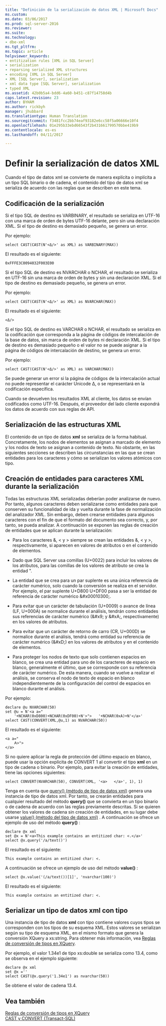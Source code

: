 ```yaml
---
title: "Definición de la serialización de datos XML | Microsoft Docs"
ms.custom: 
ms.date: 03/06/2017
ms.prod: sql-server-2016
ms.reviewer: 
ms.suite: 
ms.technology:
- dbe-xml
ms.tgt_pltfrm: 
ms.topic: article
helpviewer_keywords:
- entitization rules [XML in SQL Server]
- serialization
- reparsing serialized XML structures
- encoding [XML in SQL Server]
- XML [SQL Server], serialization
- xml data type [SQL Server], serialization
- typed XML
ms.assetid: 42b0b5a4-bdd6-4a60-b451-c87f14758d4b
caps.latest.revision: 23
author: BYHAM
ms.author: rickbyh
manager: jhubbard
ms.translationtype: Human Translation
ms.sourcegitcommit: f3481fcc2bb74eaf93182e6cc58f5a06666e10f4
ms.openlocfilehash: 01e295b33ebd66543f2b431661799570bbe419b9
ms.contentlocale: es-es
ms.lasthandoff: 04/11/2017

---
```

# <a name="define-the-serialization-of-xml-data"></a>Definir la serialización de datos XML
  Cuando el tipo de datos xml se convierte de manera explícita o implícita a un tipo SQL binario o de cadena, el contenido del tipo de datos xml se serializa de acuerdo con las reglas que se describen en este tema.  
  
## <a name="serialization-encoding"></a>Codificación de la serialización  
 Si el tipo SQL de destino es VARBINARY, el resultado se serializa en UTF-16 con una marca de orden de bytes UTF-16 delante, pero sin una declaración XML. Si el tipo de destino es demasiado pequeño, se genera un error.  
  
 Por ejemplo:  
  
```  
select CAST(CAST(N'<Δ/>' as XML) as VARBINARY(MAX))  
```  
  
 El resultado es el siguiente:  
  
```  
0xFFFE3C0094032F003E00  
```  
  
 Si el tipo SQL de destino es NVARCHAR o NCHAR, el resultado se serializa en UTF-16 sin una marca de orden de bytes y sin una declaración XML. Si el tipo de destino es demasiado pequeño, se genera un error.  
  
 Por ejemplo:  
  
```  
select CAST(CAST(N'<Δ/>' as XML) as NVARCHAR(MAX))  
```  
  
 El resultado es el siguiente:  
  
```  
<Δ/>  
```  
  
 Si el tipo SQL de destino es VARCHAR o NCHAR, el resultado se serializa en la codificación que corresponda a la página de códigos de intercalación de la base de datos, sin marca de orden de bytes ni declaración XML. Si el tipo de destino es demasiado pequeño o el valor no se puede asignar a la página de códigos de intercalación de destino, se genera un error.  
  
 Por ejemplo:  
  
```  
select CAST(CAST(N'<Δ/>' as XML) as VARCHAR(MAX))  
```  
  
 Se puede generar un error si la página de códigos de la intercalación actual no puede representar el carácter Unicode Δ, o se representará en la codificación específica.  
  
 Cuando se devuelven los resultados XML al cliente, los datos se envían codificados como UTF-16. Después, el proveedor del lado cliente expondrá los datos de acuerdo con sus reglas de API.  
  
## <a name="serialization-of-the-xml-structures"></a>Serialización de las estructuras XML  
 El contenido de un tipo de datos **xml** se serializa de la forma habitual. Concretamente, los nodos de elementos se asignan a marcado de elemento y los nodos de texto se asignan a contenido de texto. No obstante, en las siguientes secciones se describen las circunstancias en las que se crean entidades para los caracteres y cómo se serializan los valores atómicos con tipo.  
  
## <a name="entitization-of-xml-characters-during-serialization"></a>Creación de entidades para caracteres XML durante la serialización  
 Todas las estructuras XML serializadas deberían poder analizarse de nuevo. Por tanto, algunos caracteres deben serializarse como entidades para que conserven su funcionalidad de ida y vuelta durante la fase de normalización del analizador XML. Sin embargo, deben crearse entidades para algunos caracteres con el fin de que el formato del documento sea correcto, y, por tanto, se pueda analizar. A continuación se exponen las reglas de creación de entidades que se aplican durante la serialización:  
  
-   Para los caracteres &, \< y > siempre se crean las entidades &amp;, &lt; y &gt;, respectivamente, si aparecen en valores de atributos o en el contenido de elementos.  
  
-   Dado que SQL Server usa comillas (U+0022) para incluir los valores de los atributos, para las comillas de los valores de atributo se crea la entidad &quot;.  
  
-   La entidad que se crea para un par suplente es una única referencia de carácter numérico, solo cuando la conversión se realiza en el servidor. Por ejemplo, el par suplente U+D800 U+DF00 pasa a ser la entidad de referencia de carácter numérico &\#x00010300;.  
  
-   Para evitar que un carácter de tabulación (U+0009) o avance de línea (LF, U+000A) se normalice durante el análisis, tendrán como entidades sus referencias de carácter numérico (&\#x9; y &\#xA;, respectivamente) en los valores de atributos.  
  
-   Para evitar que un carácter de retorno de carro (CR, U+000D) se normalice durante el análisis, tendrá como entidad su referencia de carácter numérico (&\#xD;) en los valores de atributos y en el contenido de elementos.  
  
-   Para proteger los nodos de texto que solo contienen espacios en blanco, se crea una entidad para uno de los caracteres de espacio en blanco, generalmente el último, que se corresponde con su referencia de carácter numérico. De esta manera, cuando se vuelve a realizar el análisis, se conserva el nodo de texto de espacio en blanco independientemente de la configuración del control de espacios en blanco durante el análisis.  
  
 Por ejemplo:  
  
```  
declare @u NVARCHAR(50)  
set @u = N'<a a="  
    '+NCHAR(0xD800)+NCHAR(0xDF00)+N'>">   '+NCHAR(0xA)+N'</a>'  
select CAST(CONVERT(XML,@u,1) as NVARCHAR(50))  
```  
  
 El resultado es el siguiente:  
  
```  
<a a="  
    𐌀>">     
</a>  
```  
  
 Si no quiere aplicar la regla de protección del último espacio en blanco, puede usar la opción explícita de CONVERT 1 al convertir el tipo **xml** en un tipo de cadena o binario. Por ejemplo, para evitar la creación de entidades, tiene las opciones siguientes:  
  
```  
select CONVERT(NVARCHAR(50), CONVERT(XML, '<a>   </a>', 1), 1)  
```  
  
 Tenga en cuenta que [query() (método de tipo de datos xml)](../../t-sql/xml/query-method-xml-data-type.md) genera una instancia de tipo de datos xml. Por tanto, se crearán entidades para cualquier resultado del método **query()** que se convierta en un tipo binario o de cadena de acuerdo con las reglas previamente descritas. Si se quieren obtener los valores de cadena sin creación de entidades, en su lugar debe usarse [value() (método del tipo de datos xml)](../../t-sql/xml/value-method-xml-data-type.md) . A continuación se ofrece un ejemplo de uso del método **query()** :  
  
```  
declare @x xml  
set @x = N'<a>This example contains an entitized char: <.</a>'  
select @x.query('/a/text()')  
```  
  
 El resultado es el siguiente:  
  
```  
This example contains an entitized char: <.  
```  
  
 A continuación se ofrece un ejemplo de uso del método **value()** :  
  
```  
select @x.value('(/a/text())[1]', 'nvarchar(100)')  
```  
  
 El resultado es el siguiente:  
  
```  
This example contains an entitized char: <.  
```  
  
## <a name="serializing-a-typed-xml-data-type"></a>Serializar un tipo de datos xml con tipo  
 Una instancia de tipo de datos **xml** con tipo contiene valores cuyos tipos se corresponden con los tipos de su esquema XML. Estos valores se serializan según su tipo de esquema XML, en el mismo formato que genera la conversión XQuery a xs:string. Para obtener más información, vea [Reglas de conversión de tipos en XQuery](../../xquery/type-casting-rules-in-xquery.md).  
  
 Por ejemplo, el valor 1.34e1 de tipo xs:double se serializa como 13.4, como se observa en el ejemplo siguiente:  
  
```  
declare @x xml  
set @x =''  
select CAST(@x.query('1.34e1') as nvarchar(50))  
```  
  
 Se obtiene el valor de cadena 13.4.  
  
## <a name="see-also"></a>Vea también  
 [Reglas de conversión de tipos en XQuery](../../xquery/type-casting-rules-in-xquery.md)   
 [CAST y CONVERT &#40;Transact-SQL&#41;](../../t-sql/functions/cast-and-convert-transact-sql.md)  
  
  
